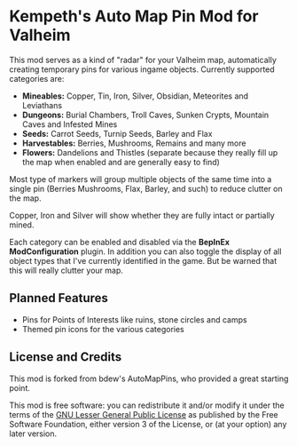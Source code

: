 # Kempeth's Auto Map Pin Mod for Valheim
This mod serves as a kind of "radar" for your Valheim map, automatically creating temporary pins for various ingame objects. Currently supported categories are:

* **Mineables:** Copper, Tin, Iron, Silver, Obsidian, Meteorites and Leviathans
* **Dungeons:** Burial Chambers, Troll Caves, Sunken Crypts, Mountain Caves and Infested Mines
* **Seeds:** Carrot Seeds, Turnip Seeds, Barley and Flax
* **Harvestables:** Berries, Mushrooms, Remains and many more
* **Flowers:** Dandelions and Thistles (separate because they really fill up the map when enabled and are generally easy to find)

Most type of markers will group multiple objects of the same time into a single pin (Berries Mushrooms, Flax, Barley, and such) to reduce clutter on the map.

Copper, Iron and Silver will show whether they are fully intact or partially mined.

Each category can be enabled and disabled via the **BepInEx ModConfiguration** plugin. In addition you can also toggle the display of all object types that I've currently identified in the game. But be warned that this will really clutter your map.

##  Planned Features
* Pins for Points of Interests like ruins, stone circles and camps
* Themed pin icons for the various categories

##  License and Credits
This mod is forked from bdew's AutoMapPins, who provided a great starting point.

This mod is free software: you can redistribute it and/or modify it under the terms of the [GNU Lesser General Public License](http://www.gnu.org/licenses/lgpl-3.0.en.html) as published by the Free Software Foundation, either version 3 of the License, or (at your option) any later version.